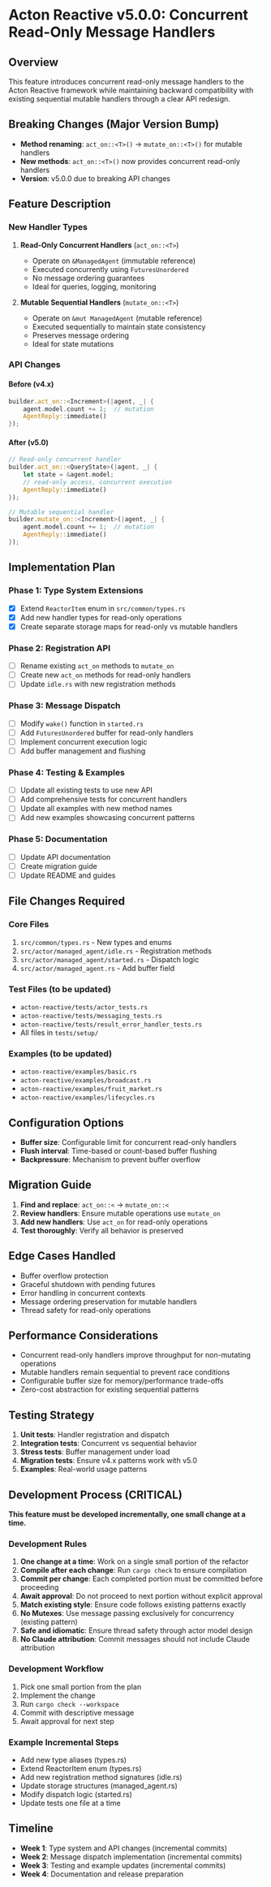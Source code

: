 # Acton Reactive v5.0.0: Concurrent Read-Only Message Handlers

## Overview
This feature introduces concurrent read-only message handlers to the Acton Reactive framework while maintaining backward compatibility with existing sequential mutable handlers through a clear API redesign.

## Breaking Changes (Major Version Bump)
- **Method renaming**: `act_on::<T>()` → `mutate_on::<T>()` for mutable handlers
- **New methods**: `act_on::<T>()` now provides concurrent read-only handlers
- **Version**: v5.0.0 due to breaking API changes

## Feature Description

### New Handler Types
1. **Read-Only Concurrent Handlers** (`act_on::<T>`)
   - Operate on `&ManagedAgent` (immutable reference)
   - Executed concurrently using `FuturesUnordered`
   - No message ordering guarantees
   - Ideal for queries, logging, monitoring

2. **Mutable Sequential Handlers** (`mutate_on::<T>`)
   - Operate on `&mut ManagedAgent` (mutable reference)
   - Executed sequentially to maintain state consistency
   - Preserves message ordering
   - Ideal for state mutations

### API Changes

#### Before (v4.x)
```rust
builder.act_on::<Increment>(|agent, _| {
    agent.model.count += 1;  // mutation
    AgentReply::immediate()
});
```

#### After (v5.0)
```rust
// Read-only concurrent handler
builder.act_on::<QueryState>(|agent, _| {
    let state = &agent.model;
    // read-only access, concurrent execution
    AgentReply::immediate()
});

// Mutable sequential handler  
builder.mutate_on::<Increment>(|agent, _| {
    agent.model.count += 1;  // mutation
    AgentReply::immediate()
});
```

## Implementation Plan

### Phase 1: Type System Extensions
- [x] Extend `ReactorItem` enum in `src/common/types.rs`
- [x] Add new handler types for read-only operations
- [x] Create separate storage maps for read-only vs mutable handlers

### Phase 2: Registration API
- [ ] Rename existing `act_on` methods to `mutate_on`
- [ ] Create new `act_on` methods for read-only handlers
- [ ] Update `idle.rs` with new registration methods

### Phase 3: Message Dispatch
- [ ] Modify `wake()` function in `started.rs`
- [ ] Add `FuturesUnordered` buffer for read-only handlers
- [ ] Implement concurrent execution logic
- [ ] Add buffer management and flushing

### Phase 4: Testing & Examples
- [ ] Update all existing tests to use new API
- [ ] Add comprehensive tests for concurrent handlers
- [ ] Update all examples with new method names
- [ ] Add new examples showcasing concurrent patterns

### Phase 5: Documentation
- [ ] Update API documentation
- [ ] Create migration guide
- [ ] Update README and guides

## File Changes Required

### Core Files
1. `src/common/types.rs` - New types and enums
2. `src/actor/managed_agent/idle.rs` - Registration methods
3. `src/actor/managed_agent/started.rs` - Dispatch logic
4. `src/actor/managed_agent.rs` - Add buffer field

### Test Files (to be updated)
- `acton-reactive/tests/actor_tests.rs`
- `acton-reactive/tests/messaging_tests.rs`
- `acton-reactive/tests/result_error_handler_tests.rs`
- All files in `tests/setup/`

### Examples (to be updated)
- `acton-reactive/examples/basic.rs`
- `acton-reactive/examples/broadcast.rs`
- `acton-reactive/examples/fruit_market.rs`
- `acton-reactive/examples/lifecycles.rs`

## Configuration Options
- **Buffer size**: Configurable limit for concurrent read-only handlers
- **Flush interval**: Time-based or count-based buffer flushing
- **Backpressure**: Mechanism to prevent buffer overflow

## Migration Guide
1. **Find and replace**: `act_on::<` → `mutate_on::<`
2. **Review handlers**: Ensure mutable operations use `mutate_on`
3. **Add new handlers**: Use `act_on` for read-only operations
4. **Test thoroughly**: Verify all behavior is preserved

## Edge Cases Handled
- Buffer overflow protection
- Graceful shutdown with pending futures
- Error handling in concurrent contexts
- Message ordering preservation for mutable handlers
- Thread safety for read-only operations

## Performance Considerations
- Concurrent read-only handlers improve throughput for non-mutating operations
- Mutable handlers remain sequential to prevent race conditions
- Configurable buffer size for memory/performance trade-offs
- Zero-cost abstraction for existing sequential patterns

## Testing Strategy
1. **Unit tests**: Handler registration and dispatch
2. **Integration tests**: Concurrent vs sequential behavior
3. **Stress tests**: Buffer management under load
4. **Migration tests**: Ensure v4.x patterns work with v5.0
5. **Examples**: Real-world usage patterns

## Development Process (CRITICAL)
**This feature must be developed incrementally, one small change at a time.**

### Development Rules
1. **One change at a time**: Work on a single small portion of the refactor
2. **Compile after each change**: Run `cargo check` to ensure compilation
3. **Commit per change**: Each completed portion must be committed before proceeding
4. **Await approval**: Do not proceed to next portion without explicit approval
5. **Match existing style**: Ensure code follows existing patterns exactly
6. **No Mutexes**: Use message passing exclusively for concurrency (existing pattern)
7. **Safe and idiomatic**: Ensure thread safety through actor model design
8. **No Claude attribution**: Commit messages should not include Claude attribution

### Development Workflow
1. Pick one small portion from the plan
2. Implement the change
3. Run `cargo check --workspace`
4. Commit with descriptive message
5. Await approval for next step

### Example Incremental Steps
- Add new type aliases (types.rs)
- Extend ReactorItem enum (types.rs)  
- Add new registration method signatures (idle.rs)
- Update storage structures (managed_agent.rs)
- Modify dispatch logic (started.rs)
- Update tests one file at a time

## Timeline
- **Week 1**: Type system and API changes (incremental commits)
- **Week 2**: Message dispatch implementation (incremental commits)
- **Week 3**: Testing and example updates (incremental commits)
- **Week 4**: Documentation and release preparation